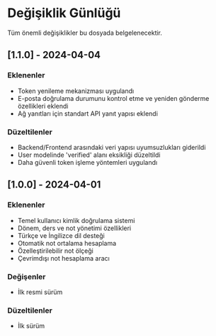 # Değişiklik Günlüğü

Tüm önemli değişiklikler bu dosyada belgelenecektir.

## [1.1.0] - 2024-04-04

### Eklenenler
- Token yenileme mekanizması uygulandı
- E-posta doğrulama durumunu kontrol etme ve yeniden gönderme özellikleri eklendi
- Ağ yanıtları için standart API yanıt yapısı eklendi

### Düzeltilenler
- Backend/Frontend arasındaki veri yapısı uyumsuzlukları giderildi
- User modelinde 'verified' alanı eksikliği düzeltildi
- Daha güvenli token işleme yöntemleri uygulandı

## [1.0.0] - 2024-04-01

### Eklenenler
- Temel kullanıcı kimlik doğrulama sistemi
- Dönem, ders ve not yönetimi özellikleri
- Türkçe ve İngilizce dil desteği
- Otomatik not ortalama hesaplama
- Özelleştirilebilir not ölçeği
- Çevrimdışı not hesaplama aracı

### Değişenler
- İlk resmi sürüm

### Düzeltilenler
- İlk sürüm 